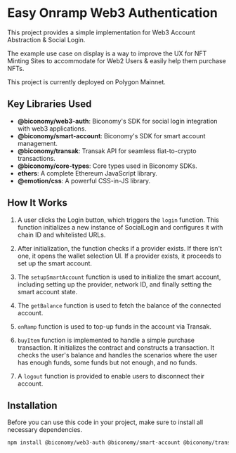 # Easy Onramp Web3 Authentication 

This project provides a simple implementation for Web3 Account Abstraction & Social Login.

The example use case on display is a way to improve the UX for NFT Minting Sites to accommodate for Web2 Users & easily help them purchase NFTs.

This project is currently deployed on Polygon Mainnet.

## Key Libraries Used
- **@biconomy/web3-auth**: Biconomy's SDK for social login integration with web3 applications.
- **@biconomy/smart-account**: Biconomy's SDK for smart account management.
- **@biconomy/transak**: Transak API for seamless fiat-to-crypto transactions.
- **@biconomy/core-types**: Core types used in Biconomy SDKs.
- **ethers**: A complete Ethereum JavaScript library.
- **@emotion/css**: A powerful CSS-in-JS library.

## How It Works
1. A user clicks the Login button, which triggers the `login` function. This function initializes a new instance of SocialLogin and configures it with chain ID and whitelisted URLs.

2. After initialization, the function checks if a provider exists. If there isn't one, it opens the wallet selection UI. If a provider exists, it proceeds to set up the smart account.

3. The `setupSmartAccount` function is used to initialize the smart account, including setting up the provider, network ID, and finally setting the smart account state.

4. The `getBalance` function is used to fetch the balance of the connected account.

5. `onRamp` function is used to top-up funds in the account via Transak.

6. `buyItem` function is implemented to handle a simple purchase transaction. It initializes the contract and constructs a transaction. It checks the user's balance and handles the scenarios where the user has enough funds, some funds but not enough, and no funds.

7. A `logout` function is provided to enable users to disconnect their account.

## Installation
Before you can use this code in your project, make sure to install all necessary dependencies.

```bash
npm install @biconomy/web3-auth @biconomy/smart-account @biconomy/transak @biconomy/core-types ethers @emotion/css
